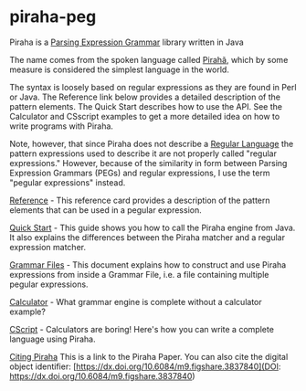 # piraha-peg
Piraha is a [Parsing Expression Grammar](https://en.wikipedia.org/wiki/Parsing_expression_grammar) library written in Java

The name comes from the spoken language called [Pirahã](https://en.wikipedia.org/wiki/Pirah%C3%A3_language), which by some measure is
considered the simplest language in the world.

The syntax is loosely based on regular expressions as they are found in Perl or Java.
The Reference link below provides a detailed description of the pattern elements. The
Quick Start describes how to use the API. See the Calculator and CSscript examples to
get a more detailed idea on how to write programs with Piraha.

Note, however, that since Piraha does not describe a <a href="https://en.wikipedia.org/wiki/Regular_language">
Regular Language</a> the pattern expressions used to describe it are not properly called
"regular expressions." However, because of the similarity in form between Parsing Expression
Grammars (PEGs) and regular expressions, I use the term "pegular expressions" instead.

[Reference](https://github.io/stevenrbrandt/piraha-peg/blob/master/doc/ref.html) - This
reference card provides a description of the pattern elements that can be used in a
pegular expression.

[Quick Start](https://cdn.rawgit.com/stevenrbrandt/piraha-peg/master/doc/QuickStart.html) -
This guide shows you how to call the Piraha engine from Java. It also explains the differences
between the Piraha matcher and a regular expression matcher.

[Grammar Files](https://cdn.rawgit.com/stevenrbrandt/piraha-peg/master/doc/GrammarFiles.html) -
This document explains how to construct and use Piraha expressions from inside a Grammar File,
i.e. a file containing multiple pegular expressions.

[Calculator](https://cdn.rawgit.com/stevenrbrandt/piraha-peg/master/doc/Calculator.html) -
What grammar engine is complete without a calculator example?

[CScript](https://cdn.rawgit.com/stevenrbrandt/piraha-peg/master/doc/CScript.html) -
Calculators are boring! Here's how you can write a complete language using Piraha.

[Citing Piraha](http://ieeexplore.ieee.org/document/5698011/) This is a link to the
Piraha Paper. You can also cite the digital object identifier:
[https://dx.doi.org/10.6084/m9.figshare.3837840](DOI: https://dx.doi.org/10.6084/m9.figshare.3837840)

